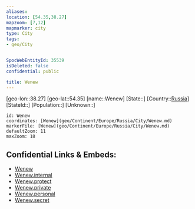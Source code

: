 ```yaml
---
aliases: 
location: [54.35,38.27]
mapzoom: [7,12] 
mapmarker: city 
type: City
tags:
- geo/City


SpocWebEntityId: 35539
isDeleted: false
confidential: public

title: Wenew
---
```

[geo-lon::38.27]
[geo-lat::54.35]
[name::Wenew]
[State::]
[Country::[Russia](geo/Continent/Europe/Russia.md)]
[StateId::]
[Population::]
[Unknown::]


```leaflet
id: Wenew
coordinates: [Wenew](geo/Continent/Europe/Russia/City/Wenew.md)
markerFile: [Wenew](geo/Continent/Europe/Russia/City/Wenew.md)
defaultZoom: 11 
maxZoom: 18
```


## Confidential Links & Embeds: 
- [Wenew](../../../../../../_public/geo/Continent/Europe/Russia/City/Wenew.md) 
- [Wenew.internal](../../../../../../_internal/geo/Continent/Europe/Russia/City/Wenew.internal.md) 
- [Wenew.protect](../../../../../../_protect/geo/Continent/Europe/Russia/City/Wenew.protect.md) 
- [Wenew.private](../../../../../../_private/geo/Continent/Europe/Russia/City/Wenew.private.md) 
- [Wenew.personal](../../../../../../_personal/geo/Continent/Europe/Russia/City/Wenew.personal.md) 
- [Wenew.secret](../../../../../../_secret/geo/Continent/Europe/Russia/City/Wenew.secret.md) 
